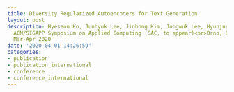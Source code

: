 ```yaml
---
title: Diversity Regularized Autoencoders for Text Generation
layout: post
description: Hyeseon Ko, Junhyuk Lee, Jinhong Kim, Jongwuk Lee, Hyunjung Shim<br>35th
  ACM/SIGAPP Symposium on Applied Computing (SAC, to appear)<br>Brno, Czech Republic,
  Mar-Apr 2020
date: '2020-04-01 14:26:59'
categories:
- publication
- publication_international
- conference
- conference_international
---
```



